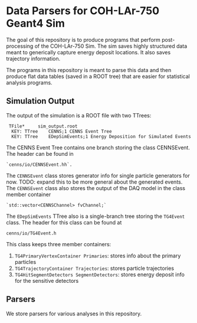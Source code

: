 # Data Parsers for COH-LAr-750 Geant4 Sim

The goal of this repository is to produce programs that perform post-processing of the COH-LAr-750 Sim.
The sim saves highly structured data meant to generically capture energy deposit locations.
It also saves trajectory information.

The programs in this repository is meant to parse this data and then produce flat data tables (saved in a ROOT tree)
that are easier for statistical analysis programs.

## Simulation Output

The output of the simulation is a ROOT file with two TTrees:

```
 TFile*		sim_output.root	
  KEY: TTree	CENNS;1	CENNS Event Tree
  KEY: TTree	EDepSimEvents;1	Energy Deposition for Simulated Events
```

The CENNS Event Tree contains one branch storing the class CENNSEvent. The header can be found in

    `cenns/io/CENNSEvent.hh`.

The `CENNSEvent` class stores generator info for single particle generators for now. TODO: expand this to be more general about the generated events.
The `CENNSEvent` class also stores the output of the DAQ model in the class member container

    `std::vector<CENNSChannel> fvChannel;`


The `EDepSimEvents` TTree also is a single-branch tree storing the `TG4Event` class. The header for this class can be found at

   `cenns/io/TG4Event.h`

This class keeps three member containers:

   1. `TG4PrimaryVertexContainer Primaries`: stores info about the primary particles
   2. `TG4TrajectoryContainer Trajectories`: stores particle trajectories
   3. `TG4HitSegmentDetectors SegmentDetectors`: stores energy deposit info for the sensitive detectors

## Parsers

We store parsers for various analyses in this repository.


